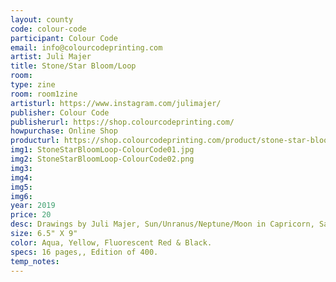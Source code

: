 ```yaml
---
layout: county 
code: colour-code
participant: Colour Code
email: info@colourcodeprinting.com
artist: Juli Majer
title: Stone/Star Bloom/Loop
room: 
type: zine
room: room1zine
artisturl: https://www.instagram.com/julimajer/
publisher: Colour Code
publisherurl: https://shop.colourcodeprinting.com/
howpurchase: Online Shop
producturl: https://shop.colourcodeprinting.com/product/stone-star-bloom-loop
img1: StoneStarBloomLoop-ColourCode01.jpg
img2: StoneStarBloomLoop-ColourCode02.png
img3: 
img4: 
img5: 
img6: 
year: 2019
price: 20
desc: Drawings by Juli Majer, Sun/Unranus/Neptune/Moon in Capricorn, Sagittarius rising
size: 6.5" X 9"
color: Aqua, Yellow, Fluorescent Red & Black.
specs: 16 pages,, Edition of 400.
temp_notes: 
---
```


